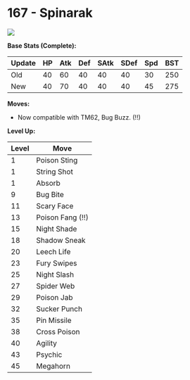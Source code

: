 # 167 - Spinarak
![][167]

**Base Stats (Complete):**

Update | HP | Atk | Def | SAtk | SDef | Spd | BST
---    | ---| --- | --- | ---  | ---  | --- | ---
Old    | 40 |  60 |  40 |  40  |  40  |  30  |  250
New    | 40 |  70 |  40 |  40  |  40  |  45  |  275

**Moves:**

 - Now compatible with TM62, Bug Buzz. (!!)

**Level Up:**

Level | Move
---   | ---
  1   | Poison Sting
  1   | String Shot
  1   | Absorb
  9   | Bug Bite
 11   | Scary Face
 13   | Poison Fang (!!)
 15   | Night Shade
 18   | Shadow Sneak
 20   | Leech Life
 23   | Fury Swipes
 25   | Night Slash
 27   | Spider Web
 29   | Poison Jab
 32   | Sucker Punch
 35   | Pin Missile
 38   | Cross Poison
 40   | Agility
 43   | Psychic
 45   | Megahorn



[167]: /img/pokemon/167.png
